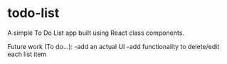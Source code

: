# todo-list
A simple To Do List app built using React class components.

Future work (To do...):
-add an actual UI
-add functionality to delete/edit each list item